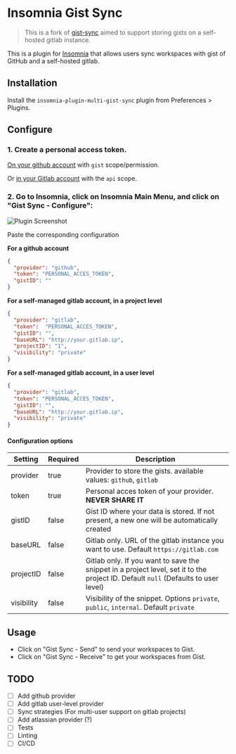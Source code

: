 # Insomnia Gist Sync

> This is a fork of [gist-sync](https://github.com/joaostroher/insomnia-plugin-gist-sync) aimed to support storing gists on a self-hosted gitlab instance.

This is a plugin for [Insomnia](https://insomnia.rest) that allows users sync workspaces with gist of GitHub and a self-hosted gitlab.

## Installation

Install the `insomnia-plugin-multi-gist-sync` plugin from Preferences > Plugins.

## Configure

### 1. Create a personal access token.

[On your github account](https://help.github.com/en/github/authenticating-to-github/creating-a-personal-access-token-for-the-command-line) with `gist` scope/permission.

Or [in your Gitlab account](https://docs.gitlab.com/ee/user/profile/personal_access_tokens.html#creating-a-personal-access-token) with the `api` scope.

### 2. Go to Insomnia, click on Insomnia Main Menu, and click on "Gist Sync - Configure":

![Plugin Screenshot](/screenshot.jpg)

Paste the corresponding configuration

**For a github account**

```json
{
  "provider": "github",
  "token": "PERSONAL_ACCES_TOKEN",
  "gistID": ""
}
```

**For a self-managed gitlab account, in a project level**
```json
{
  "provider": "gitlab",
  "token":  "PERSONAL_ACCES_TOKEN",
  "gistID": "",
  "baseURL": "http://your.gitlab.ip",
  "projectID": "1",
  "visibility": "private"
}
```
**For a self-managed gitlab account, in a user level**
```json
{
  "provider": "gitlab",
  "token": "PERSONAL_ACCES_TOKEN",
  "gistID": "",
  "baseURL": "http://your.gitlab.ip",
  "visibility": "private"
}
```

#### Configuration options

| Setting | Required | Description |
| ------- | -------- | ----------- |
| provider | true | Provider to store the gists. available values: `github`, `gitlab` |
| token | true | Personal acces token of your provider. **NEVER SHARE IT** |
| gistID | false | Gist ID where your data is stored. If not present, a new one will be automatically created |
| baseURL | false | Gitlab only. URL of the gitlab instance you want to use. Default `https://gitlab.com` |
| projectID | false | Gitlab only. If you want to save the snippet in a project level, set it to the project ID. Default `null` (Defaults to user level) |
| visibility | false | Visibility of the snippet. Options `private`, `public`, `internal`. Default `private` |

## Usage

- Click on "Gist Sync - Send" to send your workspaces to Gist.
- Click on "Gist Sync - Receive" to get your workspaces from Gist.

## TODO

- [ ] Add github provider
- [ ] Add gitlab user-level provider
- [ ] Sync strategies (For multi-user support on gitlab projects)
- [ ] Add atlassian provider (?)
- [ ] Tests
- [ ] Linting
- [ ] CI/CD

